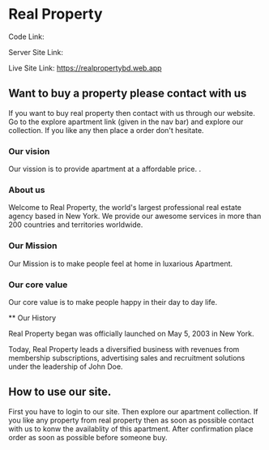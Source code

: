 # Real Property

Code Link: 

Server Site Link:

Live Site Link: https://realpropertybd.web.app

## Want to buy a property please contact with us

If you want to buy real property then contact with us through our website. Go to the explore apartment link (given in the nav bar) and explore our collection. If you like any then place a order don't hesitate.

### Our vision

Our vission is to provide apartment at a affordable price.
.

### About us

Welcome to Real Property, the world's largest professional real estate agency based in New York. We provide our awesome services in more than 200 countries and territories worldwide.


### Our Mission

Our Mission is to make people feel at home in luxarious Apartment.


### Our core value

Our core value is to make people happy in their day to day life.



** Our History

Real Property began was officially launched on May 5, 2003 in New York.

Today, Real Property leads a diversified business with revenues from membership subscriptions, advertising sales and recruitment solutions under the leadership of John Doe.


## How to use our site.

First you have to login to our site. Then explore our apartment collection. If you like any property from real property then as soon as possible contact with us to konw the availablity of this apartment. After confirmation place order as soon as possible before someone buy.
